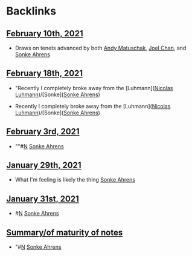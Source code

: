 
# Backlinks
## [February 10th, 2021](<February 10th, 2021.md>)
- Draws on tenets advanced by both [Andy Matuschak](<Andy Matuschak.md>), [Joel Chan](<Joel Chan.md>), and [Sonke Ahrens](<Sonke Ahrens.md>)

## [February 18th, 2021](<February 18th, 2021.md>)
- "Recently I completely broke away from the [Luhmann]([Nicolas Luhmann](<Nicolas Luhmann.md>))/[Sonke]([Sonke Ahrens](<Sonke Ahrens.md>))

- Recently I completely broke away from the [Luhmann]([Nicolas Luhmann](<Nicolas Luhmann.md>))/[Sonke]([Sonke Ahrens](<Sonke Ahrens.md>))

## [February 3rd, 2021](<February 3rd, 2021.md>)
- ""#[N](<N.md>) [Sonke Ahrens](<Sonke Ahrens.md>)

## [January 29th, 2021](<January 29th, 2021.md>)
- What I'm feeling is likely the thing [Sonke Ahrens](<Sonke Ahrens.md>)

## [January 31st, 2021](<January 31st, 2021.md>)
- #[N](<N.md>) [Sonke Ahrens](<Sonke Ahrens.md>)

## [Summary/of maturity of notes](<Summary/of maturity of notes.md>)
- "#[N](<N.md>) [Sonke Ahrens](<Sonke Ahrens.md>)

